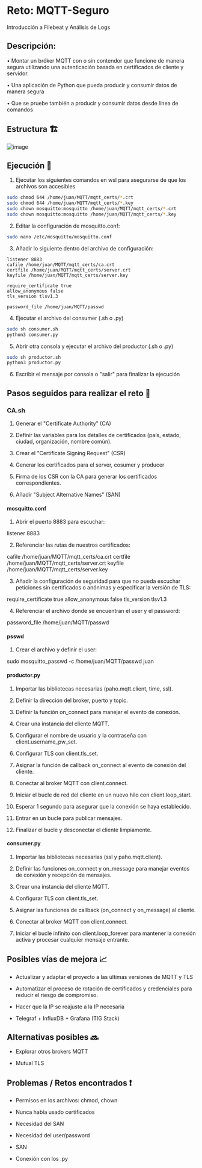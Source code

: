 
# Reto: MQTT-Seguro

Introducción a Filebeat y Análisis de Logs

## Descripción:

• Montar un bróker MQTT con o sin contendor que funcione de manera segura
utilizando una autenticación basada en certificados de cliente y servidor.

• Una aplicación de Python que pueda producir y consumir datos de manera
segura

• Que se pruebe también a producir y consumir datos desde línea de comandos

## Estructura 🏗️

![image](https://github.com/jdecruzdeusto/Reto-MQTT-SEGURO/assets/125390240/67714a8b-5d87-4677-bdc8-865648283786)

## Ejecución 🚀

1. Ejecutar los siguientes comandos en wsl para asegurarse de que los archivos son accesibles
```bash
sudo chmod 644 /home/juan/MQTT/mqtt_certs/*.crt
sudo chmod 644 /home/juan/MQTT/mqtt_certs/*.key
sudo chown mosquitto:mosquitto /home/juan/MQTT/mqtt_certs/*.crt
sudo chown mosquitto:mosquitto /home/juan/MQTT/mqtt_certs/*.key
```

2. Editar la configuración de mosquitto.conf:
```bash
sudo nano /etc/mosquitto/mosquitto.conf
```
3. Añadir lo siguiente dentro del archivo de configuración:
```nano
listener 8883
cafile /home/juan/MQTT/mqtt_certs/ca.crt
certfile /home/juan/MQTT/mqtt_certs/server.crt
keyfile /home/juan/MQTT/mqtt_certs/server.key

require_certificate true
allow_anonymous false
tls_version tlsv1.3

password_file /home/juan/MQTT/passwd
```
4. Ejecutar el archivo del consumer (.sh o .py)
```bash
sudo sh consumer.sh
python3 consumer.py
```
5. Abrir otra consola y ejecutar el archivo del productor (.sh o .py)
```bash
sudo sh productor.sh
python3 productor.py
```
6. Escribir el mensaje por consola o "salir" para finalizar la ejecución

## Pasos seguidos para realizar el reto 🚶
### CA.sh
1. Generar el "Certificate Authority" (CA)
   
2. Definir las variables para los detalles de certificados (país, estado, ciudad, organización, nombre común).
   
3. Crear el "Certificate Signing Request" (CSR)
   
4. Generar los certificados para el server, cosumer y producer
   
5. Firma de los CSR con la CA para generar los certificados correspondientes.

6. Añadir "Subject Alternative Names" (SAN)

#### mosquitto.conf
1. Abrir el puerto 8883 para escuchar:

listener 8883

2. Referenciar las rutas de nuestros certificados:

cafile /home/juan/MQTT/mqtt_certs/ca.crt
certfile /home/juan/MQTT/mqtt_certs/server.crt
keyfile /home/juan/MQTT/mqtt_certs/server.key

3. Añadir la configuración de seguridad para que no pueda escuchar peticiones sin certificados o anónimas y especificar la versión de TLS:

require_certificate true
allow_anonymous false
tls_version tlsv1.3

4. Referenciar el archivo donde se encuentran el user y el password:

password_file /home/juan/MQTT/passwd

#### psswd

1. Crear el archivo y definir el user:

sudo mosquitto_passwd -c /home/juan/MQTT/passwd juan

#### productor.py

1. Importar las bibliotecas necesarias (paho.mqtt.client, time, ssl).

2. Definir la dirección del broker, puerto y topic.
   
3. Definir la función on_connect para manejar el evento de conexión.

4. Crear una instancia del cliente MQTT.

5. Configurar el nombre de usuario y la contraseña con client.username_pw_set.
   
6. Configurar TLS con client.tls_set.

7. Asignar la función de callback on_connect al evento de conexión del cliente.
   
8. Conectar al broker MQTT con client.connect.
   
9. Iniciar el bucle de red del cliente en un nuevo hilo con client.loop_start.
    
10. Esperar 1 segundo para asegurar que la conexión se haya establecido.

11. Entrar en un bucle para publicar mensajes.

12. Finalizar el bucle y desconectar el cliente limpiamente.

#### consumer.py

1. Importar las bibliotecas necesarias (ssl y paho.mqtt.client).

2. Definir las funciones on_connect y on_message para manejar eventos de conexión y recepción de mensajes.

3. Crear una instancia del cliente MQTT.

4. Configurar TLS con client.tls_set.

5. Asignar las funciones de callback (on_connect y on_message) al cliente.

6. Conectar al broker MQTT con client.connect.

7. Iniciar el bucle infinito con client.loop_forever para mantener la conexión activa y procesar cualquier mensaje entrante.

## Posibles vías de mejora 📈
- Actualizar y adaptar el proyecto a las últimas versiones de MQTT y TLS

- Automatizar el proceso de rotación de certificados y credenciales para reducir el riesgo de compromiso.

- Hacer que la IP se reajuste a la IP necesaria

- Telegraf + InfluxDB + Grafana (TIG Stack)

## Alternativas posibles 🔜
- Explorar otros brokers MQTT

- Mutual TLS

## Problemas / Retos encontrados ❗
- Permisos en los archivos: chmod, chown

- Nunca había usado certificados

- Necesidad del SAN

- Necesidad del user/password
  
- SAN

- Conexión con los .py
